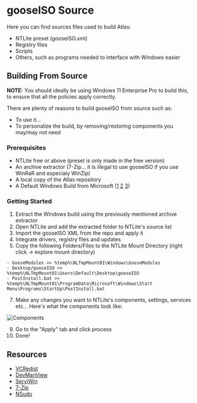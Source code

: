 # gooseISO Source
Here you can find sources files used to build Atlas:
- NTLite preset (gooseISO.xml)
- Registry files
- Scripts
- Others, such as programs needed to interface with Windows easier

## Building From Source

**NOTE:** You should ideally be using Windows 11 Enterprise Pro to build this, to ensure that all the policies apply correctly.

There are plenty of reasons to build gooseISO from source such as:
- To use it...
- To personalize the build, by removing/restoring components you may/may not need

### Prerequisites
- NTLite free or above (preset is only made in the free version)
- An archive extractor (7-Zip... it is illegal to use gooseISO if you use WinRaR and especialy WinZip)
- A local copy of the Atlas repository
- A Default Windows Build from Microsoft ([1](https://tb.rg-adguard.net/) [2](https://www.heidoc.net/joomla/technology-science/microsoft/67-microsoft-windows-iso-download-tool) [3](https://uupdump.net/known.php?q=19042.631))

### Getting Started
1. Extract the Windows build using the previously mentioned archive extractor
2. Open NTLite and add the extracted folder to NTLite's source list
3. Import the gooseISO XML from the repo and apply it
4. Integrate drivers, registry files and updates
5. Copy the following Folders/Files to the NTLite Mount Directory (right click -> explore mount directory)
  ```
  - GooseModules >> %temp%\NLTmpMount01\Windows\GooseModules
  - Desktop/gooseISO >> %temp%\NLTmpMount01\Users\Default\Desktop\gooseISO
  - PostInstall.bat >> %temp%\NLTmpMount01\ProgramData\Microsoft\Windows\Start Menu\Programs\StartUp\PostInstall.bat
  ```
7. Make any changes you want to NTLite's components, settings, services etc... Here's what the components look like:

![Components](https://cdn.discordapp.com/attachments/779004051337117776/984919398982746203/NTLite_Q2pODNHjE6.png)

9. Go to the "Apply" tab and click process
10. Done!

## Resources
- [VCRedist](https://github.com/abbodi1406/vcredist)
- [DevManView](https://www.nirsoft.net/utils/device_manager_view.html)
- [ServiWin](https://www.nirsoft.net/utils/serviwin.html)
- [7-Zip](https://www.7-zip.org)
- [NSudo](https://github.com/m2team/NSudo)